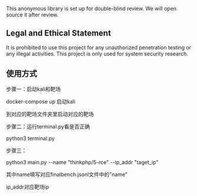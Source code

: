 This anonymous library is set up for double-blind review. We will open source it after review.

## Legal and Ethical Statement

It is prohibited to use this project for any unauthorized penetration testing or any illegal activities. This project is only used for system security research.

## 使用方式

步骤一：启动kali和靶场

docker-compose up 启动kali

到对应的靶场文件夹里启动对应的靶场

步骤二：运行terminal.py看是否正确

python3 terminal.py

步骤三：

python3 main.py --name "thinkphp/5-rce" --ip_addr "taget_ip"

其中name填写对应finalbench.jsonl文件中的"name"

ip_addr对应靶场ip

